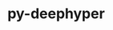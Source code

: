 ---
title: "py-deephyper"
layout: cache
categories: [package, develop]
meta: {"versions": ["0.6.0"], "compilers": ["gcc@=11.4.0"], "oss": ["ubuntu22.04"], "platforms": ["linux"], "targets": ["x86_64_v3"], "stacks": ["e4s", "root"], "num_specs": 10, "num_specs_by_stack": {"e4s": 10, "root": 10}}
spec_details: [{"hash": "2osyf7u2ryjvx53iac64q2iiilh4bjph", "compiler": "gcc@=11.4.0", "versions": ["0.6.0"], "os": "ubuntu22.04", "platform": "linux", "target": "x86_64_v3", "variants": ["build_system=python_pip"], "stacks": ["e4s", "root"], "size": "-", "tarball": "https://binaries.spack.io/develop/build_cache/linux-ubuntu22.04-x86_64_v3/gcc-11.4.0/py-deephyper-0.6.0/linux-ubuntu22.04-x86_64_v3-gcc-11.4.0-py-deephyper-0.6.0-2osyf7u2ryjvx53iac64q2iiilh4bjph.spack"}, {"hash": "4q4a2eijhl34drqvqzbkcebxet7wttjg", "compiler": "gcc@=11.4.0", "versions": ["0.6.0"], "os": "ubuntu22.04", "platform": "linux", "target": "x86_64_v3", "variants": ["build_system=python_pip"], "stacks": ["e4s", "root"], "size": "-", "tarball": "https://binaries.spack.io/develop/build_cache/linux-ubuntu22.04-x86_64_v3/gcc-11.4.0/py-deephyper-0.6.0/linux-ubuntu22.04-x86_64_v3-gcc-11.4.0-py-deephyper-0.6.0-4q4a2eijhl34drqvqzbkcebxet7wttjg.spack"}, {"hash": "5sr4rsjgwyia3x34oz72tipnyyhljiw3", "compiler": "gcc@=11.4.0", "versions": ["0.6.0"], "os": "ubuntu22.04", "platform": "linux", "target": "x86_64_v3", "variants": ["build_system=python_pip"], "stacks": ["e4s", "root"], "size": "-", "tarball": "https://binaries.spack.io/develop/build_cache/linux-ubuntu22.04-x86_64_v3/gcc-11.4.0/py-deephyper-0.6.0/linux-ubuntu22.04-x86_64_v3-gcc-11.4.0-py-deephyper-0.6.0-5sr4rsjgwyia3x34oz72tipnyyhljiw3.spack"}, {"hash": "btt2dr44hseqdskkm7h6riwpjgjdthep", "compiler": "gcc@=11.4.0", "versions": ["0.6.0"], "os": "ubuntu22.04", "platform": "linux", "target": "x86_64_v3", "variants": ["build_system=python_pip"], "stacks": ["e4s", "root"], "size": "-", "tarball": "https://binaries.spack.io/develop/build_cache/linux-ubuntu22.04-x86_64_v3/gcc-11.4.0/py-deephyper-0.6.0/linux-ubuntu22.04-x86_64_v3-gcc-11.4.0-py-deephyper-0.6.0-btt2dr44hseqdskkm7h6riwpjgjdthep.spack"}, {"hash": "gyt5ibkrnfvnqee3rze2zk4z3psj2waq", "compiler": "gcc@=11.4.0", "versions": ["0.6.0"], "os": "ubuntu22.04", "platform": "linux", "target": "x86_64_v3", "variants": ["build_system=python_pip"], "stacks": ["e4s", "root"], "size": "-", "tarball": "https://binaries.spack.io/develop/build_cache/linux-ubuntu22.04-x86_64_v3/gcc-11.4.0/py-deephyper-0.6.0/linux-ubuntu22.04-x86_64_v3-gcc-11.4.0-py-deephyper-0.6.0-gyt5ibkrnfvnqee3rze2zk4z3psj2waq.spack"}, {"hash": "ikevvtixigxadeand5ugwlpbp7sni3f7", "compiler": "gcc@=11.4.0", "versions": ["0.6.0"], "os": "ubuntu22.04", "platform": "linux", "target": "x86_64_v3", "variants": ["build_system=python_pip"], "stacks": ["e4s", "root"], "size": "-", "tarball": "https://binaries.spack.io/develop/build_cache/linux-ubuntu22.04-x86_64_v3/gcc-11.4.0/py-deephyper-0.6.0/linux-ubuntu22.04-x86_64_v3-gcc-11.4.0-py-deephyper-0.6.0-ikevvtixigxadeand5ugwlpbp7sni3f7.spack"}, {"hash": "jmwdep52a4gzcvpfkrz443xi6emrtbfb", "compiler": "gcc@=11.4.0", "versions": ["0.6.0"], "os": "ubuntu22.04", "platform": "linux", "target": "x86_64_v3", "variants": ["build_system=python_pip"], "stacks": ["e4s", "root"], "size": "-", "tarball": "https://binaries.spack.io/develop/build_cache/linux-ubuntu22.04-x86_64_v3/gcc-11.4.0/py-deephyper-0.6.0/linux-ubuntu22.04-x86_64_v3-gcc-11.4.0-py-deephyper-0.6.0-jmwdep52a4gzcvpfkrz443xi6emrtbfb.spack"}, {"hash": "qmdccrvmn7qoqexvnm5ryaannhtslc5a", "compiler": "gcc@=11.4.0", "versions": ["0.6.0"], "os": "ubuntu22.04", "platform": "linux", "target": "x86_64_v3", "variants": ["build_system=python_pip"], "stacks": ["e4s", "root"], "size": "-", "tarball": "https://binaries.spack.io/develop/build_cache/linux-ubuntu22.04-x86_64_v3/gcc-11.4.0/py-deephyper-0.6.0/linux-ubuntu22.04-x86_64_v3-gcc-11.4.0-py-deephyper-0.6.0-qmdccrvmn7qoqexvnm5ryaannhtslc5a.spack"}, {"hash": "uzevjg63bzbnmrwk5mgohszdmcr3y3pd", "compiler": "gcc@=11.4.0", "versions": ["0.6.0"], "os": "ubuntu22.04", "platform": "linux", "target": "x86_64_v3", "variants": ["build_system=python_pip"], "stacks": ["e4s", "root"], "size": "-", "tarball": "https://binaries.spack.io/develop/build_cache/linux-ubuntu22.04-x86_64_v3/gcc-11.4.0/py-deephyper-0.6.0/linux-ubuntu22.04-x86_64_v3-gcc-11.4.0-py-deephyper-0.6.0-uzevjg63bzbnmrwk5mgohszdmcr3y3pd.spack"}, {"hash": "vpbn7oqwrdd4ucuomdqa7g7ckrcj4ruo", "compiler": "gcc@=11.4.0", "versions": ["0.6.0"], "os": "ubuntu22.04", "platform": "linux", "target": "x86_64_v3", "variants": ["build_system=python_pip"], "stacks": ["e4s", "root"], "size": "-", "tarball": "https://binaries.spack.io/develop/build_cache/linux-ubuntu22.04-x86_64_v3/gcc-11.4.0/py-deephyper-0.6.0/linux-ubuntu22.04-x86_64_v3-gcc-11.4.0-py-deephyper-0.6.0-vpbn7oqwrdd4ucuomdqa7g7ckrcj4ruo.spack"}]
---